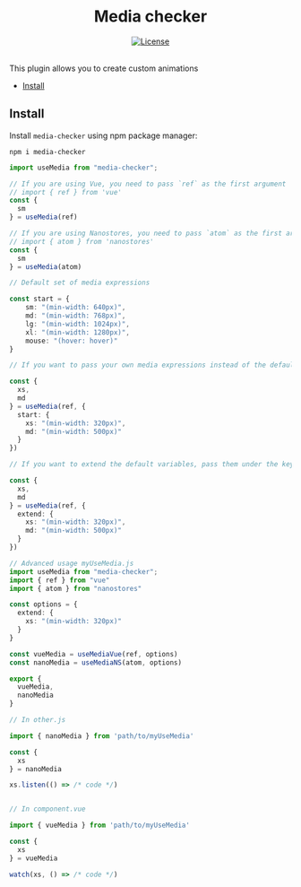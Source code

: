 <div align="center">
 <h1>Media checker</h1>
</div>

<div align="center">
  <a href="https://github.com/devcustrom/media-checker/blob/main/LICENSE">
    <img alt="License" src="https://badgen.net/github/license/devcustrom/media-checker" />
  </a>
  <br />
  <br />
</div>

This plugin allows you to create custom animations

- [Install](#install)

## Install

Install `media-checker` using npm package manager:

```shell
npm i media-checker
```


```ts
import useMedia from "media-checker";

// If you are using Vue, you need to pass `ref` as the first argument
// import { ref } from 'vue'
const {
  sm
} = useMedia(ref)

// If you are using Nanostores, you need to pass `atom` as the first argument
// import { atom } from 'nanostores'
const {
  sm
} = useMedia(atom)

// Default set of media expressions

const start = {
	sm: "(min-width: 640px)",
	md: "(min-width: 768px)",
	lg: "(min-width: 1024px)",
	xl: "(min-width: 1280px)",
	mouse: "(hover: hover)"
}

// If you want to pass your own media expressions instead of the defaults, pass them as the second parameter under the key `start`

const {
  xs,
  md
} = useMedia(ref, {
  start: {
    xs: "(min-width: 320px)",
    md: "(min-width: 500px)"
  }
})

// If you want to extend the default variables, pass them under the key `extend`

const {
  xs,
  md
} = useMedia(ref, {
  extend: {
    xs: "(min-width: 320px)",
    md: "(min-width: 500px)"
  }
})

```

```ts
// Advanced usage myUseMedia.js
import useMedia from "media-checker";
import { ref } from "vue"
import { atom } from "nanostores"

const options = {
  extend: {
    xs: "(min-width: 320px)"
  }
}

const vueMedia = useMediaVue(ref, options)
const nanoMedia = useMediaNS(atom, options)

export {
  vueMedia,
  nanoMedia
}

// In other.js

import { nanoMedia } from 'path/to/myUseMedia'

const {
  xs
} = nanoMedia

xs.listen(() => /* code */)


// In component.vue

import { vueMedia } from 'path/to/myUseMedia'

const {
  xs
} = vueMedia

watch(xs, () => /* code */)
```